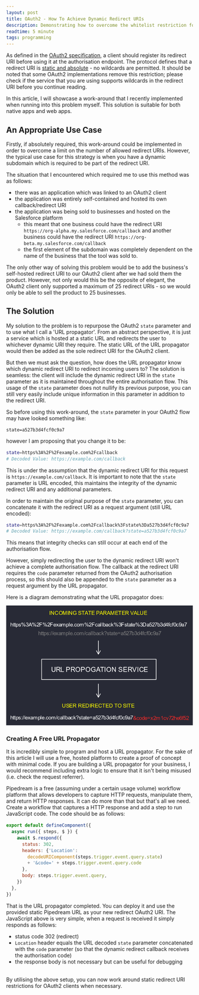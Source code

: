```yaml
---
layout: post
title: OAuth2 - How To Achieve Dynamic Redirect URIs
description: Demonstrating how to overcome the whitelist restriction for redirect URIs in the OAuth2 protocol. This method involves using an intermediary URL propagator and re-purposing the OAuth2 `state` parameter.
readtime: 5 minute
tags: programming
---
```


As defined in the [OAuth2 specification](https://datatracker.ietf.org/doc/html/rfc6749), a client should register its redirect URI before using it at the authorisation endpoint. The protocol defines that a redirect URI is [static and absolute](https://devforum.okta.com/t/oauth-2-0-authentication-and-redirect-uri-wildcards/1015/6) - no wildcards are permitted. It should be noted that some OAuth2 implementations remove this restriction<!--excerpt-->; please check if the service that you are using supports wildcards in the redirect URI before you continue reading.

In this article, I will showcase a work-around that I recently implemented when running into this problem myself.
This solution is suitable for both native apps and web apps.

## An Appropriate Use Case

Firstly, if absolutely required, this work-around could be implemented in order to overcome a limit on the number of allowed redirect URIs. However, the typical use case for this strategy is when you have a dynamic subdomain which is required to be part of the redirect URI.

The situation that I encountered which required me to use this method was as follows:
- there was an application which was linked to an OAuth2 client
- the application was entirely self-contained and hosted its own callback/redirect URI
- the application was being sold to businesses and hosted on the Salesforce platform
	- this meant that one business could have the redirect URI `https://org-alpha.my.salesforce.com/callback` and another business could have the redirect URI `https://org-beta.my.salesforce.com/callback`
	- the first element of the subdomain was completely dependent on the name of the business that the tool was sold to.

The only other way of solving this problem would be to add the business's self-hosted redirect URI to our OAuth2 client after we had sold them the product. However, not only would this be the opposite of elegant, the OAuth2 client only supported a maximum of 25 redirect URIs - so we would only be able to sell the product to 25 businesses.

## The Solution

My solution to the problem is to repurpose the OAuth2 `state` parameter and to use what I call a 'URL propagator'. From an abstract perspective, it is just a service which is hosted at a static URL and redirects the user to whichever dynamic URI they require. The static URL of the URL propagator would then be added as the sole redirect URI for the OAuth2 client.

But then we must ask the question, how does the URL propagator know which dynamic redirect URI to redirect incoming users to? The solution is seamless: the client will include the dynamic redirect URI in the `state` parameter as it is maintained throughout the entire authorisation flow. This usage of the `state` parameter does not nullify its previous purpose, you can still very easily include unique information in this parameter in addition to the redirect URI.

So before using this work-around, the `state` parameter in your OAuth2 flow may have looked something like:
```
state=a527b3d4fcf0c9a7
```
however I am proposing that you change it to be:
```bash
state=https%3A%2F%2Fexample.com%2Fcallback
# Decoded Value: https://example.com/callback
```
This is under the assumption that the dynamic redirect URI for this request is `https://example.com/callback`. It is important to note that the `state` parameter is URL encoded, this maintains the integrity of the dynamic redirect URI and any additional parameters.

In order to maintain the original purpose of the `state` parameter, you can concatenate it with the redirect URI as a request argument (still URL encoded):
```bash
state=https%3A%2F%2Fexample.com%2Fcallback%3Fstate%3Da527b3d4fcf0c9a7
# Decoded Value: https://example.com/callback?state=a527b3d4fcf0c9a7
```
This means that integrity checks can still occur at each end of the authorisation flow.

However, simply redirecting the user to the dynamic redirect URI won't achieve a complete authorisation flow. The callback at the redirect URI requires the `code` parameter returned from the OAuth2 authorisation process, so this should also be appended to the `state` parameter as a request argument by the URL propagator.

Here is a diagram demonstrating what the URL propagator does:

<img src="/assets/img/url-propagation-service-diagram.png" />

### Creating A Free URL Propagator

It is incredibly simple to program and host a URL propagator. For the sake of this article I will use a free, hosted platform to create a proof of concept with minimal code. If you are building a URL propagator for your business, I would recommend including extra logic to ensure that it isn't being misused (i.e. check the request referrer).

Pipedream is a free (assuming under a certain usage volume) workflow platform that allows developers to capture HTTP requests, manipulate them, and return HTTP responses. It can do more than that but that's all we need. Create a workflow that captures a HTTP response and add a step to run JavaScript code. The code should be as follows:

```js
export default defineComponent({
  async run({ steps, $ }) {
    await $.respond({
      status: 302,
      headers: {'Location':
        decodeURIComponent(steps.trigger.event.query.state)
        + '&code=' + steps.trigger.event.query.code
      },
      body: steps.trigger.event.query,
    })
  },
})
```

That is the URL propagator completed. You can deploy it and use the provided static Pipedream URL as your new redirect OAuth2 URI.
The JavaScript above is very simple, when a request is received it simply responds as follows:
- status code 302 (redirect)
- `Location` header equals the URL decoded `state` parameter concatenated with the `code` parameter (so that the dynamic redirect callback receives the authorisation code)
- the response body is not necessary but can be useful for debugging

<br />
By utilising the above setup, you can now work around static redirect URI restrictions for OAuth2 clients when necessary. 

